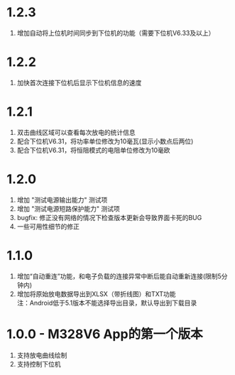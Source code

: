 # 1.2.3
1. 增加自动将上位机时间同步到下位机的功能（需要下位机V6.33及以上）   

# 1.2.2
1. 加快首次连接下位机后显示下位机信息的速度   

# 1.2.1
1. 双击曲线区域可以查看每次放电的统计信息   
2. 配合下位机V6.31，将功率单位修改为10毫瓦(显示小数点后两位)   
3. 配合下位机V6.31，将恒阻模式的电阻单位修改为10毫欧   

# 1.2.0   
1. 增加 "测试电源输出能力" 测试项    
2. 增加 "测试电源短路保护能力" 测试项    
3. bugfix: 修正没有网络的情况下检查版本更新会导致界面卡死的BUG   
4. 一些可用性细节的修正    

# 1.1.0   
1. 增加“自动重连”功能，和电子负载的连接异常中断后能自动重新连接(限制5分钟内)     
2. 增加将原始放电数据导出到XLSX（带折线图）和TXT功能    
   注：Android低于5.1版本不能选择导出目录，默认导出到下载目录   

# 1.0.0 - M328V6 App的第一个版本   
1. 支持放电曲线绘制    
2. 支持控制下位机    


